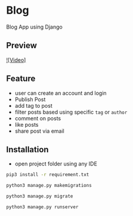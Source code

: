 # Blog

Blog App using Django

## Preview
[![Video]](https://www.youtube.com/watch?v=OH_paaKBRUU)


## Feature
- user can create an account and login
- Publish Post
- add tag to post
- filter posts based using specific `tag` or `author`
- comment on posts
- like posts
- share post via email
## Installation

- open project folder using any IDE
```bash
pip3 install -r requirement.txt
```

```bash
python3 manage.py makemigrations
```

```bash
python3 manage.py migrate
```

```bash
python3 manage.py runserver
```
